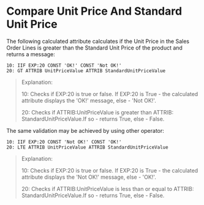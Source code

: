 # Compare Unit Price And Standard Unit Price

The following calculated attribute calculates if the Unit  Price in the Sales Order Lines is greater than the Standard Unit Price  of the product and returns a message:

```
10: IIF EXP:20 CONST 'OK!' CONST 'Not OK!'
20: GT ATTRIB UnitPriceValue ATTRIB StandardUnitPriceValue
```

> Explanation:
>
> 10: Checks if EXP:20 is true or false. If EXP:20 is True - the calculated attribute displays the 'OK!' message, else - 'Not OK!'.
>
> 20: Checks if ATTRIB:UnitPriceValue is greater than ATTRIB: StandardUnitPriceValue.If so - returns True, else - False.



The same validation may be achieved by using other operator:

```
10: IIF EXP:20 CONST 'Not OK!' CONST 'OK!'
20: LTE ATTRIB UnitPriceValue ATTRIB StandardUnitPriceValue
```

> Explanation:
>
> 10: Checks if EXP:20 is true or false. If EXP:20 is True - the calculated attribute displays the 'Not OK!' message, else - 'OK!'.
>
> 20: Checks if ATTRIB:UnitPriceValue is less than or equal to ATTRIB: StandardUnitPriceValue.If so - returns True, else - False.